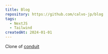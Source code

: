 ```yaml
---
title: Blog
repository: https://github.com/calvo-jp/blog
tags:
  - NextJS
  - Tailwind
createdAt: 2024-01-01
---
```


Clone of [conduit](https://realworld.svelte.dev/)

